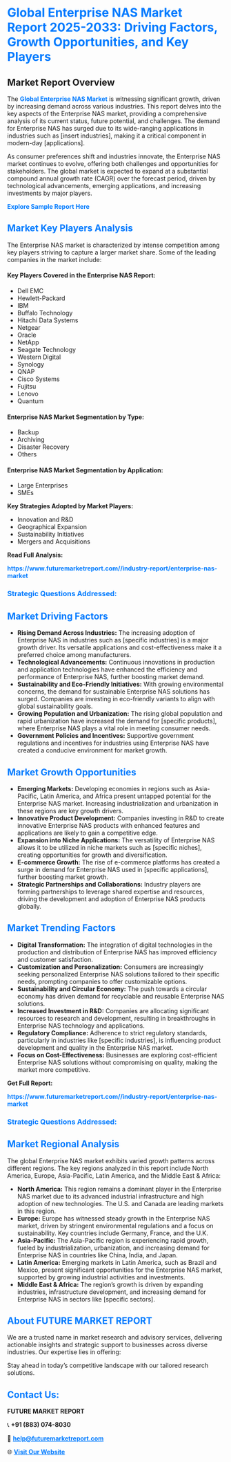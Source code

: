 <h1 style="color: #007BFF;">Global Enterprise NAS Market Report 2025-2033: Driving Factors, Growth Opportunities, and Key Players</h1>

<section id="overview">
<h2>Market Report Overview</h2>
<p>The <a href="https://www.futuremarketreport.com//industry-report/enterprise-nas-market" style="color: #007BFF; text-decoration: none;"><strong>Global Enterprise NAS Market</strong></a> is witnessing significant growth, driven by increasing demand across various industries. This report delves into the key aspects of the Enterprise NAS market, providing a comprehensive analysis of its current status, future potential, and challenges. The demand for Enterprise NAS has surged due to its wide-ranging applications in industries such as [insert industries], making it a critical component in modern-day [applications].</p>
<p>As consumer preferences shift and industries innovate, the Enterprise NAS market continues to evolve, offering both challenges and opportunities for stakeholders. The global market is expected to expand at a substantial compound annual growth rate (CAGR) over the forecast period, driven by technological advancements, emerging applications, and increasing investments by major players.</p>
</section>

<section id="overview">
<p><a href="https://www.futuremarketreport.com//request-sample/reportId=51293" style="color: #007BFF; text-decoration: none;"><strong>Explore Sample Report Here</strong></a></p>
</section>

<section id="key-players">
<h2 style="color: #007BFF;">Market Key Players Analysis</h2>
<p>The Enterprise NAS market is characterized by intense competition among key players striving to capture a larger market share. Some of the leading companies in the market include:</p>
<h4>Key Players Covered in the Enterprise NAS Report:</h4>
<ul><li>Dell EMC</li><li>Hewlett-Packard</li><li>IBM</li><li>Buffalo Technology</li><li>Hitachi Data Systems</li><li>Netgear</li><li>Oracle</li><li>NetApp</li><li>Seagate Technology</li><li>Western Digital</li><li>Synology</li><li>QNAP</li><li>Cisco Systems</li><li>Fujitsu</li><li>Lenovo</li><li>Quantum</li></ul>
<h4>Enterprise NAS Market Segmentation by Type:</h4>
<ul><li>Backup</li><li>Archiving</li><li>Disaster Recovery</li><li>Others</li></ul>

<h4>Enterprise NAS Market Segmentation by Application:</h4>
<ul><li>Large Enterprises</li><li>SMEs</li></ul>
<p><strong>Key Strategies Adopted by Market Players:</strong></p>
<ul>
<li>Innovation and R&D</li>
<li>Geographical Expansion</li>
<li>Sustainability Initiatives</li>
<li>Mergers and Acquisitions</li>
</ul>
</section>

<section>
<p><strong>Read Full Analysis: </strong></p><a href="https://www.futuremarketreport.com//industry-report/enterprise-nas-market" style="color: #007BFF; text-decoration: none;"><strong>https://www.futuremarketreport.com//industry-report/enterprise-nas-market</strong></a>
<h3 style="color: #007BFF;">Strategic Questions Addressed:</h3>
</section>

<section id="driving-factors">
<h2 style="color: #007BFF;">Market Driving Factors</h2>
<ul>
<li><strong>Rising Demand Across Industries:</strong> The increasing adoption of Enterprise NAS in industries such as [specific industries] is a major growth driver. Its versatile applications and cost-effectiveness make it a preferred choice among manufacturers.</li>
<li><strong>Technological Advancements:</strong> Continuous innovations in production and application technologies have enhanced the efficiency and performance of Enterprise NAS, further boosting market demand.</li>
<li><strong>Sustainability and Eco-Friendly Initiatives:</strong> With growing environmental concerns, the demand for sustainable Enterprise NAS solutions has surged. Companies are investing in eco-friendly variants to align with global sustainability goals.</li>
<li><strong>Growing Population and Urbanization:</strong> The rising global population and rapid urbanization have increased the demand for [specific products], where Enterprise NAS plays a vital role in meeting consumer needs.</li>
<li><strong>Government Policies and Incentives:</strong> Supportive government regulations and incentives for industries using Enterprise NAS have created a conducive environment for market growth.</li>
</ul>
</section>

<section id="growth-opportunities">
<h2 style="color: #007BFF;">Market Growth Opportunities</h2>
<ul>
<li><strong>Emerging Markets:</strong> Developing economies in regions such as Asia-Pacific, Latin America, and Africa present untapped potential for the Enterprise NAS market. Increasing industrialization and urbanization in these regions are key growth drivers.</li>
<li><strong>Innovative Product Development:</strong> Companies investing in R&D to create innovative Enterprise NAS products with enhanced features and applications are likely to gain a competitive edge.</li>
<li><strong>Expansion into Niche Applications:</strong> The versatility of Enterprise NAS allows it to be utilized in niche markets such as [specific niches], creating opportunities for growth and diversification.</li>
<li><strong>E-commerce Growth:</strong> The rise of e-commerce platforms has created a surge in demand for Enterprise NAS used in [specific applications], further boosting market growth.</li>
<li><strong>Strategic Partnerships and Collaborations:</strong> Industry players are forming partnerships to leverage shared expertise and resources, driving the development and adoption of Enterprise NAS products globally.</li>
</ul>
</section>

<section id="trending-factors">
<h2 style="color: #007BFF;">Market Trending Factors</h2>
<ul>
<li><strong>Digital Transformation:</strong> The integration of digital technologies in the production and distribution of Enterprise NAS has improved efficiency and customer satisfaction.</li>
<li><strong>Customization and Personalization:</strong> Consumers are increasingly seeking personalized Enterprise NAS solutions tailored to their specific needs, prompting companies to offer customizable options.</li>
<li><strong>Sustainability and Circular Economy:</strong> The push towards a circular economy has driven demand for recyclable and reusable Enterprise NAS solutions.</li>
<li><strong>Increased Investment in R&D:</strong> Companies are allocating significant resources to research and development, resulting in breakthroughs in Enterprise NAS technology and applications.</li>
<li><strong>Regulatory Compliance:</strong> Adherence to strict regulatory standards, particularly in industries like [specific industries], is influencing product development and quality in the Enterprise NAS market.</li>
<li><strong>Focus on Cost-Effectiveness:</strong> Businesses are exploring cost-efficient Enterprise NAS solutions without compromising on quality, making the market more competitive.</li>
</ul>
</section>

<section>
<p><strong>Get Full Report: </strong></p><a href="https://www.futuremarketreport.com//industry-report/enterprise-nas-market" style="color: #007BFF; text-decoration: none;"><strong>https://www.futuremarketreport.com//industry-report/enterprise-nas-market</strong></a>
<h3 style="color: #007BFF;">Strategic Questions Addressed:</h3>
</section>


<section id="regional-analysis">
<h2 style="color: #007BFF;">Market Regional Analysis</h2>
<p>The global Enterprise NAS market exhibits varied growth patterns across different regions. The key regions analyzed in this report include North America, Europe, Asia-Pacific, Latin America, and the Middle East & Africa:</p>
<ul>
<li><strong>North America:</strong> This region remains a dominant player in the Enterprise NAS market due to its advanced industrial infrastructure and high adoption of new technologies. The U.S. and Canada are leading markets in this region.</li>
<li><strong>Europe:</strong> Europe has witnessed steady growth in the Enterprise NAS market, driven by stringent environmental regulations and a focus on sustainability. Key countries include Germany, France, and the U.K.</li>
<li><strong>Asia-Pacific:</strong> The Asia-Pacific region is experiencing rapid growth, fueled by industrialization, urbanization, and increasing demand for Enterprise NAS in countries like China, India, and Japan.</li>
<li><strong>Latin America:</strong> Emerging markets in Latin America, such as Brazil and Mexico, present significant opportunities for the Enterprise NAS market, supported by growing industrial activities and investments.</li>
<li><strong>Middle East & Africa:</strong> The region’s growth is driven by expanding industries, infrastructure development, and increasing demand for Enterprise NAS in sectors like [specific sectors].</li>
</ul>
</section>

<footer>
<h2 style="color: #007BFF;">About FUTURE MARKET REPORT</h2>
<p>We are a trusted name in market research and advisory services, delivering actionable insights and strategic support to businesses across diverse industries. Our expertise lies in offering:</p>

<p>Stay ahead in today’s competitive landscape with our tailored research solutions.</p>

<h2 style="color: #007BFF;">Contact Us:</h2>
<p><strong>FUTURE MARKET REPORT</strong></p>
<p>📞 <strong>+91 (883) 074-8030</strong></p>
<p>📧 <strong><a href="mailto:help@futuremarketreport.com" style="color: #007BFF;">help@futuremarketreport.com</a></strong></p>
<p>🌐 <strong><a href="https://www.futuremarketreport.com/" style="color: #007BFF;">Visit Our Website</a></strong></p>
</footer>